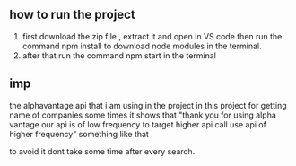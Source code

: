 ## how to run the project

1.  first download the zip file , extract it and open in VS code then run the command npm install to download node modules in the terminal.
2.  after that run the command npm start in the terminal

## imp

the alphavantage api that i am using in the project in this project for getting name of companies some times it shows that "thank you for using alpha vantage our api is of low frequency to target higher api call use api of higher frequency" something like that .

to avoid it dont take some time after every search.
